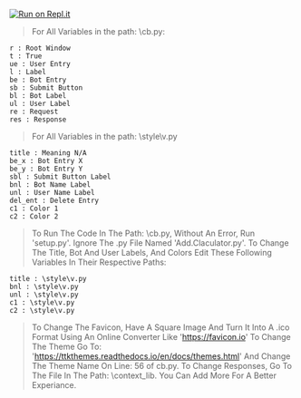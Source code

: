 [![Run on Repl.it](https://repl.it/badge/github/Singhzing-kid1/Chatbot_GUI2)](https://repl.it/github/Singhzing-kid1/Chatbot_GUI2)

> For All Variables in  the path: \cb.py:
    
    r : Root Window
    t : True
    ue : User Entry
    l : Label
    be : Bot Entry
    sb : Submit Button
    bl : Bot Label
    ul : User Label
    re : Request
    res : Response

> For All Variables in the path: \style\v.py
    
    title : Meaning N/A
    be_x : Bot Entry X
    be_y : Bot Entry Y 
    sbl : Submit Button Label
    bnl : Bot Name Label
    unl : User Name Label
    del_ent : Delete Entry
    c1 : Color 1
    c2 : Color 2

> To Run The Code In The Path: \cb.py, Without An Error, Run 'setup.py'.
> Ignore The .py File Named 'Add.Claculator.py'.
> To Change The Title, Bot And User Labels, And Colors Edit These Following Variables In Their
Respective Paths:

    title : \style\v.py
    bnl : \style\v.py
    unl : \style\v.py
    c1 : \style\v.py
    c2 : \style\v.py

> To Change The Favicon, Have A Square Image And Turn It Into A .ico Format Using An Online 
Converter Like 'https://favicon.io'
> To Change The Theme Go To: 'https://ttkthemes.readthedocs.io/en/docs/themes.html' And Change
The Theme Name On Line: 56 of cb.py.
> To Change Responses, Go To The File In The Path: \context_lib. You Can Add More For A Better
Experiance.
